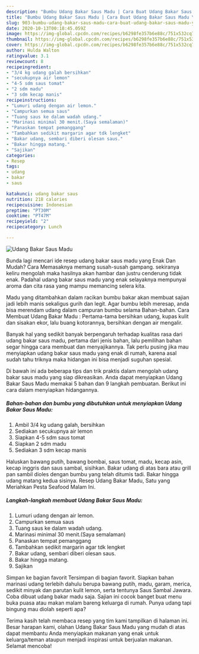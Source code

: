 ```yaml
---
description: "Bumbu Udang Bakar Saus Madu | Cara Buat Udang Bakar Saus Madu Yang Sempurna"
title: "Bumbu Udang Bakar Saus Madu | Cara Buat Udang Bakar Saus Madu Yang Sempurna"
slug: 903-bumbu-udang-bakar-saus-madu-cara-buat-udang-bakar-saus-madu-yang-sempurna
date: 2020-10-13T00:18:45.059Z
image: https://img-global.cpcdn.com/recipes/b6298fe357b6e88c/751x532cq70/udang-bakar-saus-madu-foto-resep-utama.jpg
thumbnail: https://img-global.cpcdn.com/recipes/b6298fe357b6e88c/751x532cq70/udang-bakar-saus-madu-foto-resep-utama.jpg
cover: https://img-global.cpcdn.com/recipes/b6298fe357b6e88c/751x532cq70/udang-bakar-saus-madu-foto-resep-utama.jpg
author: Hulda Walton
ratingvalue: 3.1
reviewcount: 8
recipeingredient:
- "3/4 kg udang galah bersihkan"
- "secukupnya air lemon"
- "4-5 sdm saus tomat"
- "2 sdm madu"
- "3 sdm kecap manis"
recipeinstructions:
- "Lumuri udang dengan air lemon."
- "Campurkan semua saus"
- "Tuang saus ke dalam wadah udang."
- "Marinasi minimal 30 menit.(Saya semalaman)"
- "Panaskan tempat pemanggang"
- "Tambahkan sedikit margarin agar tdk lengket"
- "Bakar udang, sembari diberi olesan saus."
- "Bakar hingga matang."
- "Sajikan"
categories:
- Resep
tags:
- udang
- bakar
- saus

katakunci: udang bakar saus 
nutrition: 218 calories
recipecuisine: Indonesian
preptime: "PT30M"
cooktime: "PT47M"
recipeyield: "2"
recipecategory: Lunch

---
```



![Udang Bakar Saus Madu](https://img-global.cpcdn.com/recipes/b6298fe357b6e88c/751x532cq70/udang-bakar-saus-madu-foto-resep-utama.jpg)

Bunda lagi mencari ide resep udang bakar saus madu yang Enak Dan Mudah? Cara Memasaknya memang susah-susah gampang. sekiranya keliru mengolah maka hasilnya akan hambar dan justru cenderung tidak enak. Padahal udang bakar saus madu yang enak selayaknya mempunyai aroma dan cita rasa yang mampu memancing selera kita.

Madu yang ditambahkan dalam racikan bumbu bakar akan membuat sajian jadi lebih manis sekaligus gurih dan legit. Agar bumbu lebih meresap, anda bisa merendam udang dalam campuran bumbu selama Bahan-bahan. Cara Membuat Udang Bakar Madu : Pertama-tama bersihkan udang, kupas kulit dan sisakan ekor, lalu buang kotorannya, bersihkan dengan air mengalir.

Banyak hal yang sedikit banyak berpengaruh terhadap kualitas rasa dari udang bakar saus madu, pertama dari jenis bahan, lalu pemilihan bahan segar hingga cara membuat dan menyajikannya. Tak perlu pusing jika mau menyiapkan udang bakar saus madu yang enak di rumah, karena asal sudah tahu triknya maka hidangan ini bisa menjadi suguhan spesial.


Di bawah ini ada beberapa tips dan trik praktis dalam mengolah udang bakar saus madu yang siap dikreasikan. Anda dapat menyiapkan Udang Bakar Saus Madu memakai 5 bahan dan 9 langkah pembuatan. Berikut ini cara dalam menyiapkan hidangannya.

<!--inarticleads1-->

##### Bahan-bahan dan bumbu yang dibutuhkan untuk menyiapkan Udang Bakar Saus Madu:

1. Ambil 3/4 kg udang galah, bersihkan
1. Sediakan secukupnya air lemon
1. Siapkan 4-5 sdm saus tomat
1. Siapkan 2 sdm madu
1. Sediakan 3 sdm kecap manis


Haluskan bawang putih, bawang bombai, saus tomat, madu, kecap asin, kecap inggris dan saus sambal, sisihkan. Bakar udang di atas bara atau grill pan sambil dioles dengan bumbu yang telah ditumis tadi. Bakar hingga udang matang kedua sisinya. Resep Udang Bakar Madu, Satu yang Meriahkan Pesta Seafood Malam Ini. 

<!--inarticleads2-->

##### Langkah-langkah membuat Udang Bakar Saus Madu:

1. Lumuri udang dengan air lemon.
1. Campurkan semua saus
1. Tuang saus ke dalam wadah udang.
1. Marinasi minimal 30 menit.(Saya semalaman)
1. Panaskan tempat pemanggang
1. Tambahkan sedikit margarin agar tdk lengket
1. Bakar udang, sembari diberi olesan saus.
1. Bakar hingga matang.
1. Sajikan


Simpan ke bagian favorit Tersimpan di bagian favorit. Siapkan bahan marinasi udang terlebih dahulu berupa bawang putih, madu, garam, merica, sedikit minyak dan parutan kulit lemon, serta tentunya Saus Sambal Jawara. Coba dibuat udang bakar madu saja. Sajian ini cocok banget buat menu buka puasa atau makan malam bareng keluarga di rumah. Punya udang tapi bingung mau diolah seperti apa? 

Terima kasih telah membaca resep yang tim kami tampilkan di halaman ini. Besar harapan kami, olahan Udang Bakar Saus Madu yang mudah di atas dapat membantu Anda menyiapkan makanan yang enak untuk keluarga/teman ataupun menjadi inspirasi untuk berjualan makanan. Selamat mencoba!

